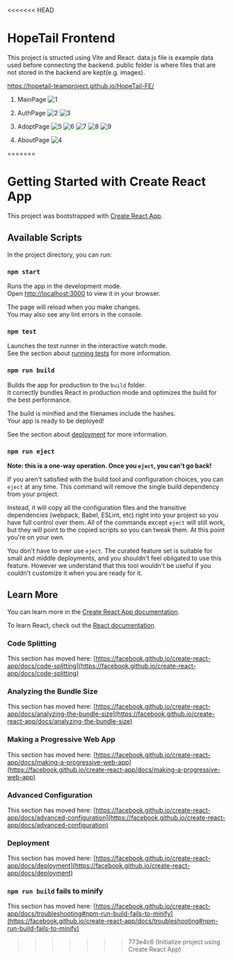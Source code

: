 <<<<<<< HEAD
# HopeTail Frontend

This project is structed using Vite and React.
data.js file is example data used before connecting the backend.
public folder is where files that are not stored in the backend are kept(e.g. images).

https://hopetail-teamproject.github.io/HopeTail-FE/

1. MainPage
![1](https://github.com/user-attachments/assets/8d42a4bc-86e9-4eaa-99f0-fa77e1421b10)


2. AuthPage
![2](https://github.com/user-attachments/assets/99557b74-9130-442b-b29e-8f120b6a7244)
![3](https://github.com/user-attachments/assets/ba9a59df-80dc-4427-a51e-9c699648aea4)

3. AdoptPage
![5](https://github.com/user-attachments/assets/5ba16aa9-3909-40af-a0a1-8c373726a387)
![6](https://github.com/user-attachments/assets/5e9a4080-c846-414b-849d-1763add8cb66)
![7](https://github.com/user-attachments/assets/d275d0fd-0298-4b52-a2b5-6a41e8dab1a4)
![8](https://github.com/user-attachments/assets/8fc31b12-eebe-41af-853d-ef065dd2ff9f)
![9](https://github.com/user-attachments/assets/92b809d4-67e6-45e3-af9c-c3c0c8cf1ce2)


7. AboutPage
![4](https://github.com/user-attachments/assets/de733e9a-0bdc-40a1-86f2-f690a1355d9d)


=======
# Getting Started with Create React App

This project was bootstrapped with [Create React App](https://github.com/facebook/create-react-app).

## Available Scripts

In the project directory, you can run:

### `npm start`

Runs the app in the development mode.\
Open [http://localhost:3000](http://localhost:3000) to view it in your browser.

The page will reload when you make changes.\
You may also see any lint errors in the console.

### `npm test`

Launches the test runner in the interactive watch mode.\
See the section about [running tests](https://facebook.github.io/create-react-app/docs/running-tests) for more information.

### `npm run build`

Builds the app for production to the `build` folder.\
It correctly bundles React in production mode and optimizes the build for the best performance.

The build is minified and the filenames include the hashes.\
Your app is ready to be deployed!

See the section about [deployment](https://facebook.github.io/create-react-app/docs/deployment) for more information.

### `npm run eject`

**Note: this is a one-way operation. Once you `eject`, you can't go back!**

If you aren't satisfied with the build tool and configuration choices, you can `eject` at any time. This command will remove the single build dependency from your project.

Instead, it will copy all the configuration files and the transitive dependencies (webpack, Babel, ESLint, etc) right into your project so you have full control over them. All of the commands except `eject` will still work, but they will point to the copied scripts so you can tweak them. At this point you're on your own.

You don't have to ever use `eject`. The curated feature set is suitable for small and middle deployments, and you shouldn't feel obligated to use this feature. However we understand that this tool wouldn't be useful if you couldn't customize it when you are ready for it.

## Learn More

You can learn more in the [Create React App documentation](https://facebook.github.io/create-react-app/docs/getting-started).

To learn React, check out the [React documentation](https://reactjs.org/).

### Code Splitting

This section has moved here: [https://facebook.github.io/create-react-app/docs/code-splitting](https://facebook.github.io/create-react-app/docs/code-splitting)

### Analyzing the Bundle Size

This section has moved here: [https://facebook.github.io/create-react-app/docs/analyzing-the-bundle-size](https://facebook.github.io/create-react-app/docs/analyzing-the-bundle-size)

### Making a Progressive Web App

This section has moved here: [https://facebook.github.io/create-react-app/docs/making-a-progressive-web-app](https://facebook.github.io/create-react-app/docs/making-a-progressive-web-app)

### Advanced Configuration

This section has moved here: [https://facebook.github.io/create-react-app/docs/advanced-configuration](https://facebook.github.io/create-react-app/docs/advanced-configuration)

### Deployment

This section has moved here: [https://facebook.github.io/create-react-app/docs/deployment](https://facebook.github.io/create-react-app/docs/deployment)

### `npm run build` fails to minify

This section has moved here: [https://facebook.github.io/create-react-app/docs/troubleshooting#npm-run-build-fails-to-minify](https://facebook.github.io/create-react-app/docs/troubleshooting#npm-run-build-fails-to-minify)
>>>>>>> 773e4c6 (Initialize project using Create React App)

